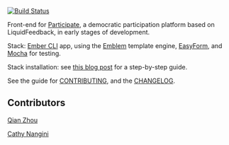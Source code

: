 [![Build Status](https://travis-ci.org/oliverbarnes/participate-frontend.svg?branch=master)](https://travis-ci.org/oliverbarnes/participate-frontend) 

Front-end for [Participate](https://github.com/oliverbarnes/participate), a democratic participation platform based on LiquidFeedback, in early stages of development. 

Stack: [Ember CLI](http://iamstef.net/ember-cli/) app, using the [Emblem](http://emblemjs.com) template engine, [EasyForm](https://github.com/dockyard/ember-easyForm), and [Mocha](http://visionmedia.github.io/mocha/) for testing. 

Stack installation: see [this blog post](http://olibarnesdevstuff.tumblr.com/post/93398799975/getting-setup-with-ember-cli-emblem-easyform-mocha) for a step-by-step guide.

See the guide for [CONTRIBUTING](CONTRIBUTING.md), and the [CHANGELOG](CHANGELOG.md). 

Contributors
------------
[Qian Zhou](https://github.com/qianfinland)

[Cathy Nangini](https://github.com/KatiRG)
